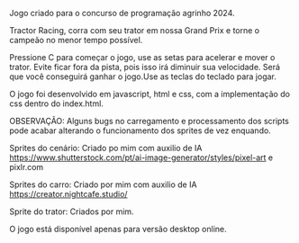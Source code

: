  Jogo criado para o concurso de programação agrinho 2024.
 
 Tractor Racing, corra com seu trator em nossa Grand Prix e torne o campeão no menor tempo possível.
 
 Pressione C para começar o jogo, use as setas para acelerar e mover o trator. Evite ficar fora da pista, pois isso irá diminuir sua velocidade. Será que você conseguirá ganhar o jogo.Use as teclas do teclado para jogar.

O jogo foi desenvolvido em javascript, html e css, com a implementação do css dentro do index.html.

OBSERVAÇÃO: Alguns bugs no carregamento e processamento dos scripts pode acabar alterando o funcionamento dos sprites de vez enquando.

Sprites do cenário: Criado po mim com auxilio de IA https://www.shutterstock.com/pt/ai-image-generator/styles/pixel-art e pixlr.com 

Sprites do carro: Criado por mim com auxilio de IA https://creator.nightcafe.studio/ 

Sprite do trator: Criados por mim.

O jogo está disponível apenas para versão desktop online.
